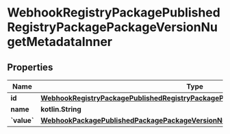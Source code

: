 
# WebhookRegistryPackagePublishedRegistryPackagePackageVersionNugetMetadataInner

## Properties
Name | Type | Description | Notes
------------ | ------------- | ------------- | -------------
**id** | [**WebhookRegistryPackagePublishedRegistryPackagePackageVersionNugetMetadataInnerId**](WebhookRegistryPackagePublishedRegistryPackagePackageVersionNugetMetadataInnerId.md) |  |  [optional]
**name** | **kotlin.String** |  |  [optional]
**&#x60;value&#x60;** | [**WebhookPackagePublishedPackagePackageVersionNugetMetadataInnerValue**](WebhookPackagePublishedPackagePackageVersionNugetMetadataInnerValue.md) |  |  [optional]




